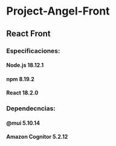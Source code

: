 # Project-Angel-Front
## React Front
### Especificaciones:
#### Node.js 18.12.1
#### npm 8.19.2
#### React 18.2.0


### Dependecncias:
#### @mui 5.10.14
#### Amazon Cognitor 5.2.12
